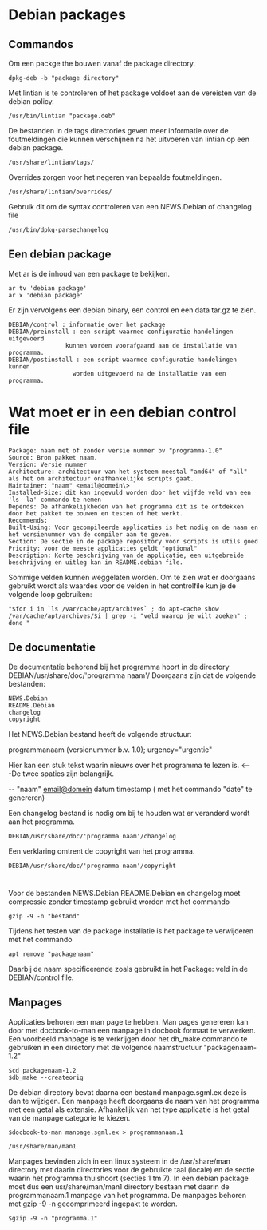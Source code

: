 # Debian packages

## Commandos

Om een packge the bouwen vanaf de package directory.

    dpkg-deb -b "package directory"

Met lintian is te controleren of het package voldoet aan de vereisten van de debian policy.

    /usr/bin/lintian "package.deb"

De bestanden in de tags directories geven meer informatie over de foutmeldingen die kunnen
verschijnen na het uitvoeren van lintian op een debian package.

    /usr/share/lintian/tags/ 

Overrides zorgen voor het negeren van bepaalde foutmeldingen.

    /usr/share/lintian/overrides/

Gebruik dit om de syntax controleren van een NEWS.Debian of changelog file

    /usr/bin/dpkg-parsechangelog

## Een debian package

Met ar is de inhoud van een package te bekijken.

    ar tv 'debian package'
    ar x 'debian package'

Er zijn vervolgens een debian binary, een control en een data tar.gz te zien.

    DEBIAN/control : informatie over het package
    DEBIAN/preinstall : een script waarmee configuratie handelingen uitgevoerd
                    kunnen worden voorafgaand aan de installatie van programma. 
    DEBIAN/postinstall : een script waarmee configuratie handelingen kunnen 
                      worden uitgevoerd na de installatie van een programma. 

# Wat moet er in een debian control file 

    Package: naam met of zonder versie nummer bv "programma-1.0"
    Source: Bron pakket naam. 
    Version: Versie nummer 
    Architecture: architectuur van het systeem meestal "amd64" of "all" als het om architectuur onafhankelijke scripts gaat.
    Maintainer: "naam" <email@domein\>  
    Installed-Size: dit kan ingevuld worden door het vijfde veld van een 'ls -la' commando te nemen 
    Depends: De afhankelijkheden van het programma dit is te ontdekken door het pakket te bouwen en testen of het werkt. 
    Recommends:
    Built-Using: Voor gecompileerde applicaties is het nodig om de naam en het versienummer van de compiler aan te geven. 
    Section: De sectie in de package repository voor scripts is utils goed
    Priority: voor de meeste applicaties geldt "optional"
    Description: Korte beschrijving van de applicatie, een uitgebreide beschrijving en uitleg kan in README.debian file. 

Sommige velden kunnen weggelaten worden. 
Om te zien wat er doorgaans gebruikt wordt als waardes voor de velden in het controlfile kun je de volgende loop gebruiken:

    "$for i in `ls /var/cache/apt/archives` ; do apt-cache show /var/cache/apt/archives/$i | grep -i "veld waarop je wilt zoeken" ; done "


## De documentatie 

De documentatie behorend bij het programma hoort in de directory DEBIAN/usr/share/doc/'programma naam'/
Doorgaans zijn dat de volgende bestanden:

    NEWS.Debian 
    README.Debian
    changelog
    copyright

Het NEWS.Debian bestand heeft de volgende structuur:

programmanaam (versienummer b.v. 1.0); urgency="urgentie"

  Hier kan een stuk tekst waarin nieuws over het programma te lezen is. 
  <---De twee spaties zijn belangrijk.
 
  -- "naam" <email@domein> datum timestamp ( met het commando "date" te genereren)   

Een changelog bestand is nodig om bij te houden wat er veranderd wordt aan het programma.

    DEBIAN/usr/share/doc/'programma naam'/changelog

Een verklaring omtrent de copyright van het programma.

    DEBIAN/usr/share/doc/'programma naam'/copyright

#

Voor de bestanden NEWS.Debian README.Debian en changelog moet compressie zonder timestamp gebruikt worden met het commando 

    gzip -9 -n "bestand"

Tijdens het testen van de package installatie is het package te verwijderen met het commando

    apt remove "packagenaam"

Daarbij de naam specificerende zoals gebruikt in het Package: veld in de DEBIAN/control file. 

## Manpages

Applicaties behoren een man page te hebben.
Man pages genereren kan door met docbook-to-man een manpage in docbook formaat te verwerken. 
Een voorbeeld manpage is te verkrijgen door het dh_make commando te gebruiken in een directory met de volgende naamstructuur "packagenaam-1.2"

    $cd packagenaam-1.2  
    $db_make --createorig  
  

De debian directory bevat daarna een bestand manpage.sgml.ex deze is dan te wijzigen.
Een manpage heeft doorgaans de naam van het programma met een getal als extensie. Afhankelijk van het type applicatie is het getal van de manpage categorie te kiezen.

    $docbook-to-man manpage.sgml.ex > programmanaam.1 

    /usr/share/man/man1 

Manpages bevinden zich in een linux systeem in de /usr/share/man directory met daarin directories voor de gebruikte taal (locale) en de sectie waarin het programma thuishoort (secties 1 tm 7). In een debian package moet dus een usr/share/man/man1 directory bestaan met daarin de programmanaam.1 manpage van het programma. De manpages behoren met gzip -9 -n gecomprimeerd ingepakt te worden.

    $gzip -9 -n "programma.1"

